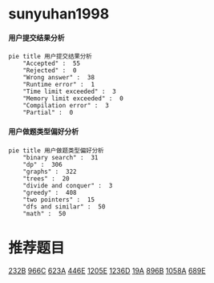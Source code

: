 # sunyuhan1998

<!-- tabs:start -->



#### **用户提交结果分析**

```mermaid
pie title 用户提交结果分析
    "Accepted" :  55
    "Rejected" :  0
    "Wrong answer" :  38
    "Runtime error" :  1
    "Time limit exceeded" :  3
    "Memory limit exceeded" :  0
    "Compilation error" :  3
    "Partial" :  0
```

#### **用户做题类型偏好分析**

```mermaid
pie title 用户做题类型偏好分析
    "binary search" :  31
    "dp" :  306
    "graphs" :  322
    "trees" :  20
    "divide and conquer" :  3
    "greedy" :  408
    "two pointers" :  15
    "dfs and similar" :  50
    "math" :  50
```



<!-- tabs:end -->
# 推荐题目
[232B](https://codeforces.com/contest/232/problem/B)
[966C](https://codeforces.com/contest/966/problem/C)
[623A](https://codeforces.com/contest/623/problem/A)
[446E](https://codeforces.com/contest/446/problem/E)
[1205E](https://codeforces.com/contest/1205/problem/E)
[1236D](https://codeforces.com/contest/1236/problem/D)
[19A](https://codeforces.com/contest/19/problem/A)
[896B](https://codeforces.com/contest/896/problem/B)
[1058A](https://codeforces.com/contest/1058/problem/A)
[689E](https://codeforces.com/contest/689/problem/E)

